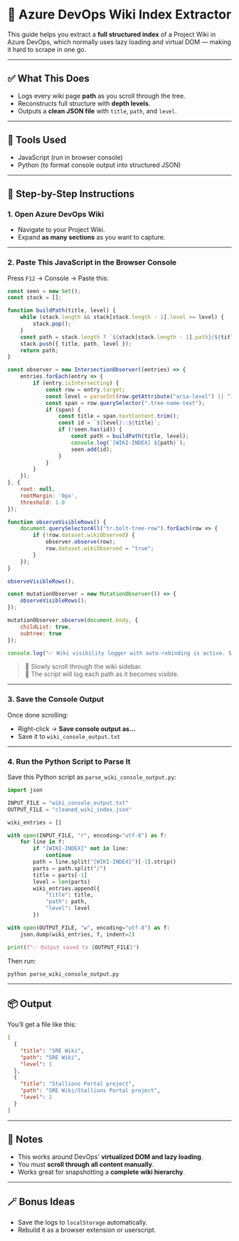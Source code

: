 
# 🧭 Azure DevOps Wiki Index Extractor

This guide helps you extract a **full structured index** of a Project Wiki in Azure DevOps, which normally uses lazy loading and virtual DOM — making it hard to scrape in one go.

---

## ✅ What This Does

- Logs every wiki page **path** as you scroll through the tree.
- Reconstructs full structure with **depth levels**.
- Outputs a **clean JSON file** with `title`, `path`, and `level`.

---

## 🧰 Tools Used

- JavaScript (run in browser console)
- Python (to format console output into structured JSON)

---

## 🧪 Step-by-Step Instructions

### 1. Open Azure DevOps Wiki

- Navigate to your Project Wiki.
- Expand **as many sections** as you want to capture.

---

### 2. Paste This JavaScript in the Browser Console

Press `F12` → Console → Paste this:

```js
const seen = new Set();
const stack = [];

function buildPath(title, level) {
    while (stack.length && stack[stack.length - 1].level >= level) {
        stack.pop();
    }
    const path = stack.length ? `${stack[stack.length - 1].path}/${title}` : title;
    stack.push({ title, path, level });
    return path;
}

const observer = new IntersectionObserver((entries) => {
    entries.forEach(entry => {
        if (entry.isIntersecting) {
            const row = entry.target;
            const level = parseInt(row.getAttribute("aria-level") || "1");
            const span = row.querySelector(".tree-name-text");
            if (span) {
                const title = span.textContent.trim();
                const id = `${level}::${title}`;
                if (!seen.has(id)) {
                    const path = buildPath(title, level);
                    console.log(`[WIKI-INDEX] ${path}`);
                    seen.add(id);
                }
            }
        }
    });
}, {
    root: null,
    rootMargin: '0px',
    threshold: 1.0
});

function observeVisibleRows() {
    document.querySelectorAll("tr.bolt-tree-row").forEach(row => {
        if (!row.dataset.wikiObserved) {
            observer.observe(row);
            row.dataset.wikiObserved = "true";
        }
    });
}

observeVisibleRows();

const mutationObserver = new MutationObserver(() => {
    observeVisibleRows();
});

mutationObserver.observe(document.body, {
    childList: true,
    subtree: true
});

console.log("✅ Wiki visibility logger with auto-rebinding is active. Scroll slowly and watch for logs.");
```

> 🧭 Slowly scroll through the wiki sidebar.  
> 🔁 The script will log each path as it becomes visible.

---

### 3. Save the Console Output

Once done scrolling:
- Right-click → **Save console output as...**  
- Save it to `wiki_console_output.txt`

---

### 4. Run the Python Script to Parse It

Save this Python script as `parse_wiki_console_output.py`:

```python
import json

INPUT_FILE = "wiki_console_output.txt"
OUTPUT_FILE = "cleaned_wiki_index.json"

wiki_entries = []

with open(INPUT_FILE, "r", encoding="utf-8") as f:
    for line in f:
        if "[WIKI-INDEX]" not in line:
            continue
        path = line.split("[WIKI-INDEX]")[-1].strip()
        parts = path.split("/")
        title = parts[-1]
        level = len(parts)
        wiki_entries.append({
            "title": title,
            "path": path,
            "level": level
        })

with open(OUTPUT_FILE, "w", encoding="utf-8") as f:
    json.dump(wiki_entries, f, indent=2)

print(f"✅ Output saved to {OUTPUT_FILE}")
```

Then run:

```bash
python parse_wiki_console_output.py
```

---

## 📦 Output

You’ll get a file like this:

```json
[
  {
    "title": "SRE Wiki",
    "path": "SRE Wiki",
    "level": 1
  },
  {
    "title": "Stallions Portal project",
    "path": "SRE Wiki/Stallions Portal project",
    "level": 2
  }
]
```

---

## 🧠 Notes

- This works around DevOps' **virtualized DOM and lazy loading**.
- You must **scroll through all content manually**.
- Works great for snapshotting a **complete wiki hierarchy**.

---

## 🪄 Bonus Ideas

- Save the logs to `localStorage` automatically.
- Rebuild it as a browser extension or userscript.
